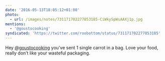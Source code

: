 ```yaml
---
date: '2016-05-13T18:05:12+01:00'
photo:
  - url: /images/notes/731171702277853185-CiWkySpWsAAXj1p.jpg
mentions:
  - '@goustocooking'
syndicated: 'https://twitter.com/roobottom/status/731171702277853185'
---
```

Hey [@goustocooking](https://twitter.com/@goustocooking) you’ve sent 1 single carrot in a bag. Love your food, really don’t like your wasteful packaging. 
